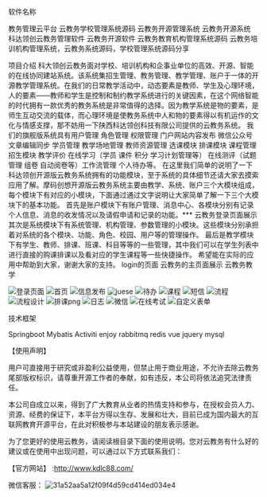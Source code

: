 软件名称

教务管理云平台 云教务学校管理系统源码 云教务开源管理系统 云教务开源系统 科达领创云教务管理软件 云教务开源软件 云教务教育机构管理系统源码 云教务培训机构管理系统，云教务系统源码，学校管理系统源码分享

项目介绍
科大领创云教务面对学校、培训机构和企事业单位的高效、开源、智能的在线协同建站系统。该系统集招生管理、教务管理、教学管理、账户于一体的开源教学管理系统。在我们的日常教学活动中，动态要素是教师、学生及心理环境，人的要素——教师和学生是控制和制约教学系统进行的关键因素，在这个网络智能的时代拥有一款优秀的教务系统是非常值得的选择。因为教学系统是物的要素，是师生互动交流的载体，而心理环境是使教务系统中人和物的要素得以有机运作的文化与情感支撑，那不妨用一下陕西科达领创科技有限公司提供的云教务系统。 我们的旗舰版系统具有用户管理 角色管理 权限管理 门户网站内容发布 微信公众号文章编辑同步 学员管理 教学场地管理 教师资源管理 选课模块 排课模块 课程管理 招生模块 教学评价 在线学习（学员 课件 积分 学习计划管理等） 在线测评（试题管理 组卷 自动阅卷等）工作流管理 个人待办等。 在这里我们简单的说明了一下科达领创开源版云教务系统拥有的功能模块，至于系统的具体细节还请大家去摸索应用了解。摩码创想开源版云教务系统主要由教学、系统、账户三个大模块组成，每个模块下有对应的小模块，下面通过通过文字说明让大家简单了解一下三个大模块下的基本功能。 首先是账户模块下有账户管理、消息中心、各模块分别有记录个人信息、消息的收发情况以及请假申请和记录的功能。*** 云教务登录页面展示 其次是系统模块下有系统管理、机构管理、参数管理的小模块。这些模块分别承担着对系统的各个模块、功能、角色、校园、用户等的管理操作。 最后是教学模块下有学生、教师、排课、班课、科目等等的一些管理，其中我们可以在学生列表中进行直接的购课排课以及看对应的学生课程等一些快捷操作。 希望能在实际的应用中帮助到大家，谢谢大家的支持。 login的页面 云教务的主页面展示 云教务教学

![登录页面](https://user-images.githubusercontent.com/46736476/173614564-8d0840c2-0099-4156-b837-f3a71e37da37.png)
![首页](https://user-images.githubusercontent.com/46736476/173614588-7bea57be-8e6c-4d04-89df-4adea645f373.png)
![信息发布](https://user-images.githubusercontent.com/46736476/173614859-174f4a82-250f-469e-9caa-92f3cd697c40.png)
![juese](https://user-images.githubusercontent.com/46736476/173614605-a94618bf-0559-4918-97b0-e2d838c207f2.png)
![待办](https://user-images.githubusercontent.com/46736476/173614637-ad508e6f-7df3-47b3-91cf-1d108f15855a.png)
![课程](https://user-images.githubusercontent.com/46736476/173614743-1d70973b-58bb-44e6-944c-89cdd2f46657.png)
![短信](https://user-images.githubusercontent.com/46736476/173614756-1c16c64e-418a-4911-adb4-6541b904f132.png)
![流程](https://user-images.githubusercontent.com/46736476/173614774-786d3277-b82f-4f48-afff-0535d3f812b4.png)
![流程设计](https://user-images.githubusercontent.com/46736476/173614790-bd3126ac-32b2-4b25-ba8a-232643cda7d1.png)
![排课png](https://user-images.githubusercontent.com/46736476/173614801-7a5c98f1-abf6-4af8-ac09-e6c76c9c5366.png)
![日志](https://user-images.githubusercontent.com/46736476/173614819-af456532-4a73-4f7a-9c30-c57287666c60.png)
![微信](https://user-images.githubusercontent.com/46736476/173614836-3ed5dd3e-421d-4ebd-b320-0f08ddb10417.png)
![在线考试](https://user-images.githubusercontent.com/46736476/173614895-b2a673fe-8b43-4ce9-9398-510dee4c3517.png)
![自定义表单](https://user-images.githubusercontent.com/46736476/173614906-546cda2e-d0b0-4ae3-9945-568022a201d2.png)


技术框架

Springboot Mybatis Activiti enjoy rabbitmq redis vue jquery mysql 


【使用声明】

用户可直接用于研究或非盈利公益使用，但禁止用于商业用途，不允许去除云教务尾部版权标识，请尊重开源工作者的奉献，如有违反，本公司将依法追究法律责任。

本公司自成立以来，得到了广大教育从业者的热情支持和参与，在授权会员人力、资源、经费的保证下，本平台方得以生存、发展和壮大，目前已成为国内最大的互联网教育开源平台，在此对积极参与本站建设的朋友表示感谢。

为了您更好的使用云教务，请阅读根目录下面的使用说明。您对云教务有什么好的建议或在使用中出现问题，可以通过以下方式联系我们：

【官方网站】 :http://www.kdlc88.com/

 微信客服：
![31a52aa5a12f09f4d59cd414ed034e4](https://user-images.githubusercontent.com/46736476/173611081-e19b4048-529f-41a0-ade0-d6a7ab48566e.jpg)
